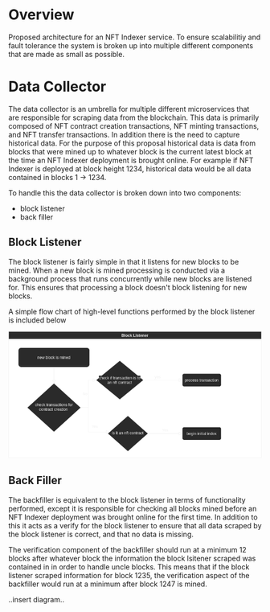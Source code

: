 # Overview

Proposed architecture for an NFT Indexer service. To ensure scalabilitiy and fault tolerance the system is broken up into multiple different components that are made as small as possible.


# Data Collector

The data collector is an umbrella for multiple different microservices that are responsible for scraping data from the blockchain. This data is primarily composed of NFT contract creation transactions, NFT minting transactions, and NFT transfer transactions. In addition there is the need to capture historical data. For the purpose of this proposal historical data is data from blocks that were mined up to whatever block is the current latest block at the time an NFT Indexer deployment is brought online. For example if NFT Indexer is deployed at block height 1234, historical data would be all data contained in blocks 1 -> 1234.

To handle this the data collector is broken down into two components:

* block listener
* back filler

## Block Listener

The block listener is fairly simple in that it listens for new blocks to be mined. When a new block is mined processing is conducted via a background process that runs concurrently while new blocks are listened for. This ensures that processing a block doesn't block listening for new blocks.

A simple flow chart of high-level functions performed by the block listener is included below

![](./diagrams/exports/BlockListener.png)


## Back Filler

The backfiller is equivalent to the block listener in terms of functionality performed, except it is responsible for checking all blocks mined before an NFT Indexer deployment was brought online for the first time. In addition to this it acts as a verify for the block listener to ensure that all data scraped by the block listener is correct, and that no data is missing.

The verification component of the backfiller should run at a minimum 12 blocks after whatever block the information the block lsitener scraped was contained in in order to handle uncle blocks. This means that if the block listener scraped information for block 1235, the verification aspect of the backfiller would run at a minimum after block 1247 is mined.

..insert diagram..